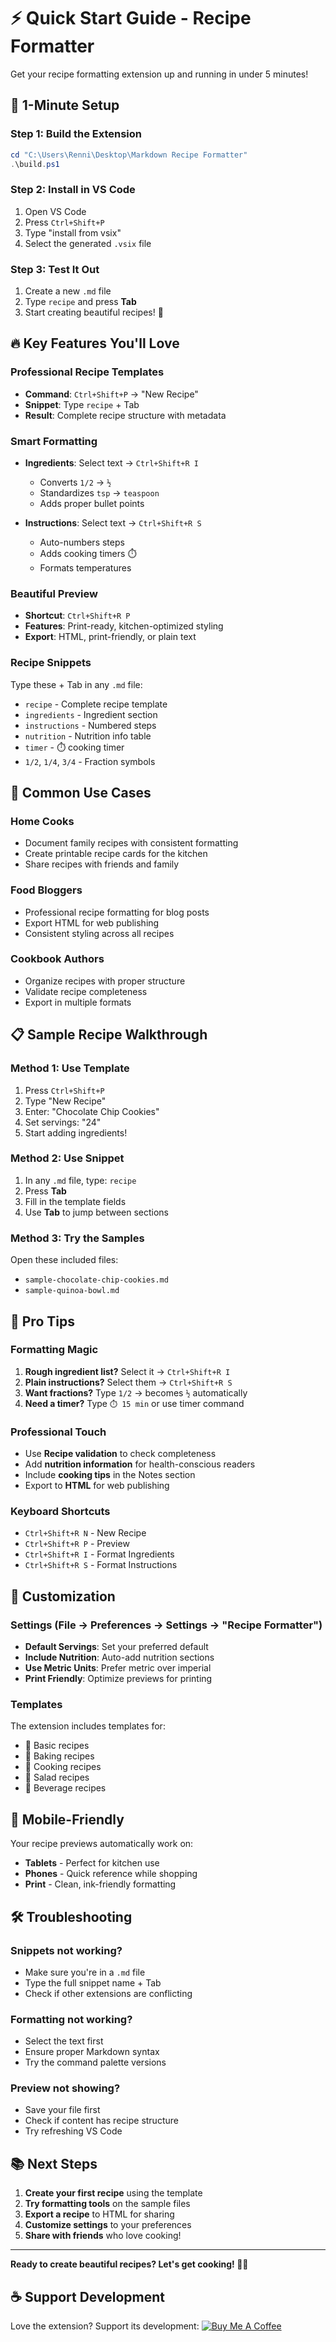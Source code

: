 # ⚡ Quick Start Guide - Recipe Formatter

Get your recipe formatting extension up and running in under 5 minutes!

## 🍳 **1-Minute Setup**

### **Step 1: Build the Extension**
```powershell
cd "C:\Users\Renni\Desktop\Markdown Recipe Formatter"
.\build.ps1
```

### **Step 2: Install in VS Code**
1. Open VS Code
2. Press `Ctrl+Shift+P`  
3. Type "install from vsix"
4. Select the generated `.vsix` file

### **Step 3: Test It Out**
1. Create a new `.md` file
2. Type `recipe` and press **Tab**
3. Start creating beautiful recipes! 🍳

## 🔥 **Key Features You'll Love**

### **Professional Recipe Templates**
- **Command**: `Ctrl+Shift+P` → "New Recipe"
- **Snippet**: Type `recipe` + Tab
- **Result**: Complete recipe structure with metadata

### **Smart Formatting**
- **Ingredients**: Select text → `Ctrl+Shift+R I`
  - Converts `1/2` → `½`
  - Standardizes `tsp` → `teaspoon`
  - Adds proper bullet points

- **Instructions**: Select text → `Ctrl+Shift+R S`  
  - Auto-numbers steps
  - Adds cooking timers ⏱️
  - Formats temperatures

### **Beautiful Preview**
- **Shortcut**: `Ctrl+Shift+R P`
- **Features**: Print-ready, kitchen-optimized styling
- **Export**: HTML, print-friendly, or plain text

### **Recipe Snippets**
Type these + Tab in any `.md` file:
- `recipe` - Complete recipe template
- `ingredients` - Ingredient section
- `instructions` - Numbered steps
- `nutrition` - Nutrition info table
- `timer` - ⏱️ cooking timer
- `1/2`, `1/4`, `3/4` - Fraction symbols

## 🎯 **Common Use Cases**

### **Home Cooks**
- Document family recipes with consistent formatting
- Create printable recipe cards for the kitchen
- Share recipes with friends and family

### **Food Bloggers**
- Professional recipe formatting for blog posts
- Export HTML for web publishing
- Consistent styling across all recipes

### **Cookbook Authors**
- Organize recipes with proper structure
- Validate recipe completeness
- Export in multiple formats

## 📋 **Sample Recipe Walkthrough**

### **Method 1: Use Template**
1. Press `Ctrl+Shift+P`
2. Type "New Recipe"
3. Enter: "Chocolate Chip Cookies"
4. Set servings: "24"
5. Start adding ingredients!

### **Method 2: Use Snippet**
1. In any `.md` file, type: `recipe`
2. Press **Tab**
3. Fill in the template fields
4. Use **Tab** to jump between sections

### **Method 3: Try the Samples**
Open these included files:
- `sample-chocolate-chip-cookies.md`
- `sample-quinoa-bowl.md`

## 🚀 **Pro Tips**

### **Formatting Magic**
1. **Rough ingredient list?** Select it → `Ctrl+Shift+R I`
2. **Plain instructions?** Select them → `Ctrl+Shift+R S` 
3. **Want fractions?** Type `1/2` → becomes `½` automatically
4. **Need a timer?** Type `⏱️ 15 min` or use timer command

### **Professional Touch**
- Use **Recipe validation** to check completeness
- Add **nutrition information** for health-conscious readers
- Include **cooking tips** in the Notes section
- Export to **HTML** for web publishing

### **Keyboard Shortcuts**
- `Ctrl+Shift+R N` - New Recipe
- `Ctrl+Shift+R P` - Preview  
- `Ctrl+Shift+R I` - Format Ingredients
- `Ctrl+Shift+R S` - Format Instructions

## 🎨 **Customization**

### **Settings** (File → Preferences → Settings → "Recipe Formatter")
- **Default Servings**: Set your preferred default
- **Include Nutrition**: Auto-add nutrition sections
- **Use Metric Units**: Prefer metric over imperial
- **Print Friendly**: Optimize previews for printing

### **Templates**
The extension includes templates for:
- 🍪 Basic recipes
- 🍰 Baking recipes  
- 🍲 Cooking recipes
- 🥗 Salad recipes
- 🍹 Beverage recipes

## 📱 **Mobile-Friendly**

Your recipe previews automatically work on:
- **Tablets** - Perfect for kitchen use
- **Phones** - Quick reference while shopping
- **Print** - Clean, ink-friendly formatting

## 🛠️ **Troubleshooting**

### **Snippets not working?**
- Make sure you're in a `.md` file
- Type the full snippet name + Tab
- Check if other extensions are conflicting

### **Formatting not working?**
- Select the text first
- Ensure proper Markdown syntax
- Try the command palette versions

### **Preview not showing?**
- Save your file first
- Check if content has recipe structure
- Try refreshing VS Code

## 📚 **Next Steps**

1. **Create your first recipe** using the template
2. **Try formatting tools** on the sample files
3. **Export a recipe** to HTML for sharing
4. **Customize settings** to your preferences
5. **Share with friends** who love cooking!

---

**Ready to create beautiful recipes? Let's get cooking! 🍳✨**

## ☕ Support Development

Love the extension? Support its development:
[![Buy Me A Coffee](https://img.shields.io/badge/Buy%20Me%20A%20Coffee-☕-orange?style=flat&logo=buy-me-a-coffee)](https://buymeacoffee.com/gingerturtle)